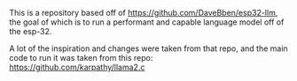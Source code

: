 This is a repository based off of https://github.com/DaveBben/esp32-llm, the goal of which is to run a performant and capable language model off of the esp-32. 

A lot of the inspiration and changes were taken from that repo, and the main code to run it was taken from this repo: https://github.com/karpathy/llama2.c